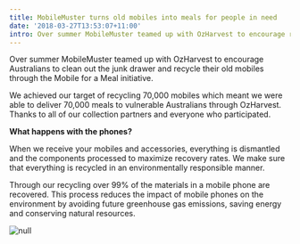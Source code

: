 ```yaml
---
title: MobileMuster turns old mobiles into meals for people in need
date: '2018-03-27T13:53:07+11:00'
intro: Over summer MobileMuster teamed up with OzHarvest to encourage recycling
---
```

Over summer MobileMuster teamed up with OzHarvest to encourage Australians to clean out the junk drawer and recycle their old mobiles through the Mobile for a Meal initiative.

We achieved our target of recycling 70,000 mobiles which meant we were able to deliver 70,000 meals to vulnerable Australians through OzHarvest. Thanks to all of our collection partners and everyone who participated.  

**What happens with the phones?**

When we receive your mobiles and accessories, everything is dismantled and the components processed to maximize recovery rates. We make sure that everything is recycled in an environmentally responsible manner. 

Through our recycling over 99% of the materials in a mobile phone are recovered. This process reduces the impact of mobile phones on the environment by avoiding future greenhouse gas emissions, saving energy and conserving natural resources. 

![null](/uploads/mob_twitter_post01.fa.amend01.jpg)
